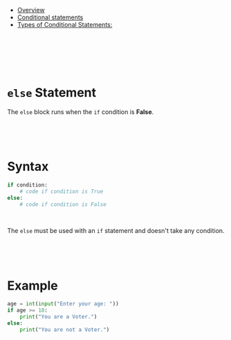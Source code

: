 - [Overview](#overview)
- [Conditional statements](#conditional-statements)
- [Types of Conditional Statements:](#types-of-conditional-statements)

&nbsp;

&nbsp;

&nbsp;

# `else` Statement

The `else` block runs when the `if` condition is **False**.

&nbsp;

&nbsp;

# Syntax

```py
if condition:
    # code if condition is True
else:
    # code if condition is False
```

&nbsp;

The `else` must be used with an `if` statement and doesn't take any condition.

&nbsp;

&nbsp;

# Example

```py
age = int(input("Enter your age: "))
if age >= 18:
    print("You are a Voter.")
else:
    print("You are not a Voter.")
```

&nbsp;

&nbsp;
